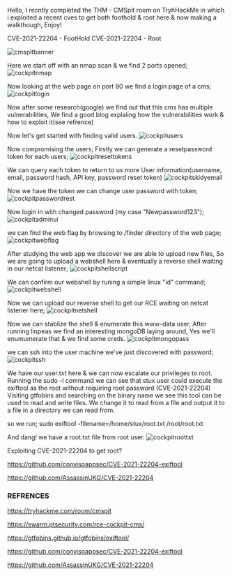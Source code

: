 Hello, I recntly completed the THM - CMSpit room on TryhHackMe in which i exploited a recent cves to get both foothold & root here & now making a walkthough, Enjoy!

CVE-2021-22204 - FootHold
CVE-2021-22204 - Root

![cmspitbanner](https://user-images.githubusercontent.com/64267672/128586316-fbf0b26e-91f4-4864-aa18-6783ed4beaa6.png)

Here we start off with an nmap scan & we find 2 ports opened;
![cockpitnmap](https://user-images.githubusercontent.com/64267672/128586669-b4241e78-39b7-424d-8d73-f310b9d31da6.png)


Now looking at the web page on port 80 we find a login page of a cms;
![cockpitlogin](https://user-images.githubusercontent.com/64267672/128586461-71ce9f7c-2bb3-4d5f-bfb6-64aead14c1a8.png)

Now after some research(google) we find out that this cms has multiple vulnerabilities,
We find a good blog explaiing how the vulnerabilities work & how to exploit it(see refrence)


Now let's get started with finding valid users.
![cockpitusers](https://user-images.githubusercontent.com/64267672/128586559-4ef12f97-c82b-4fa5-8c3b-0f489e3d0eb7.png)

Now compromising the users;
Firstly we can generate a resetpassword token for each users;
![cockpitresettokens](https://user-images.githubusercontent.com/64267672/128586707-3213b09d-6c8f-4f5f-99a1-127e46c38215.png)

We can query each token to return to us more User information(username, email, password hash, API key, password reset token)
![cockpitskidyemail](https://user-images.githubusercontent.com/64267672/128586852-2a111af2-c349-4ce5-a869-813261fc334e.png)

Now we have the token we can change user password with token;
![cockpitpasswordrest](https://user-images.githubusercontent.com/64267672/128586935-6dabf781-0443-4396-8ee2-317c4726e6ec.png)

Now login in with changed password (my case "Newpassword123");
![cockpitadminui](https://user-images.githubusercontent.com/64267672/128586997-c541f58f-9e63-4df5-9610-6d327e95f2c2.png)

we can find the web flag by browsing to /finder directory of the web page;
![cockpitwebflag](https://user-images.githubusercontent.com/64267672/128587021-96a26bf5-e463-4308-aadf-bc7c92a38b49.png)

After studying the web app we discover we are able to upload new files,
So we are going to upload a webshell here & eventually a reverse shell waiting in our netcat listener;
![cockpitshellscript](https://user-images.githubusercontent.com/64267672/128587131-14e92f9d-1b6d-4fc4-8e30-55758fa052e4.png)

We can confirm our webshell by runing a simple linux "id" command;
![cockpitwebshell](https://user-images.githubusercontent.com/64267672/128587160-13b198e3-51c8-4444-aafe-bb6b10d71d09.png)

Now we can upload our reverse shell to get our RCE waiting on netcat listener here;
![cockpitnetshell](https://user-images.githubusercontent.com/64267672/128587197-04afa80b-25cf-4002-a32c-fb236ca945cf.png)

Now we can stablize the shell & enumerate this www-data user, 
After running linpeas we find an interesting mongoDB laying around, Yes we'll enumumerate that & we find some creds.
![cockpitmongopass](https://user-images.githubusercontent.com/64267672/128587269-804f3e7a-c869-4e6b-91da-b615b905c748.png)

we can ssh into the user machine we've just discovered with password;
![cockpitssh](https://user-images.githubusercontent.com/64267672/128587297-ede60ae4-921a-4a0e-9ea6-7735b91daac6.png)

We have our user.txt here & we can now escalate our privileges to root.
Running the sudo -l command we can see that stux user could execute the exiftool as the root without requiring root password (CVE-2021-22204)
Visiting gtfobins and searching on the binary name we see this tool can be used to read and write files. We change it to read from a file and output it to a file in a directory we can read from.

so we run;
sudo exiftool -filename=/home/stux/root.txt /root/root.txt

And dang! we have a root.txt file from root user.
![cockpitroottxt](https://user-images.githubusercontent.com/64267672/128587695-98db7049-0e08-4839-ae31-de607efd221e.png)

Exploiting CVE-2021-22204 to get root?


https://github.com/convisoappsec/CVE-2021-22204-exiftool


https://github.com/AssassinUKG/CVE-2021-22204

### REFRENCES

https://tryhackme.com/room/cmspit


https://swarm.ptsecurity.com/rce-cockpit-cms/


https://gtfobins.github.io/gtfobins/exiftool/


https://github.com/convisoappsec/CVE-2021-22204-exiftool


https://github.com/AssassinUKG/CVE-2021-22204
